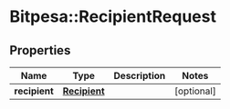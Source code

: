 # Bitpesa::RecipientRequest

## Properties
Name | Type | Description | Notes
------------ | ------------- | ------------- | -------------
**recipient** | [**Recipient**](Recipient.md) |  | [optional] 


